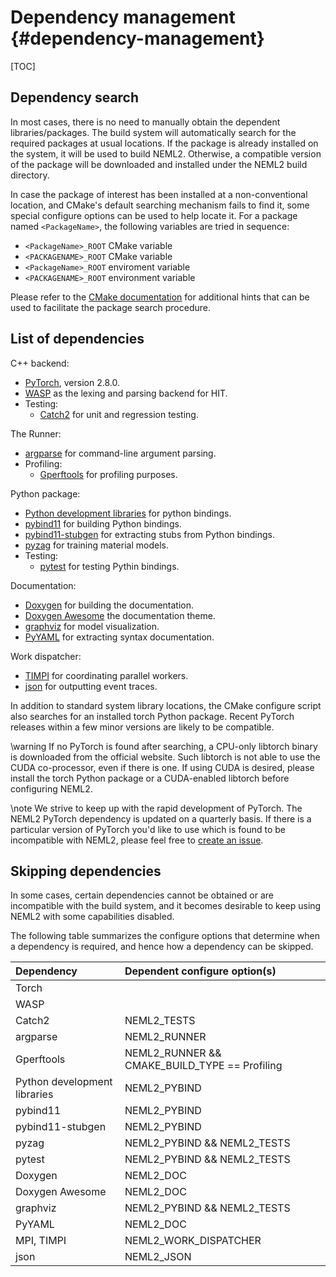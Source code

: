 # Dependency management {#dependency-management}

[TOC]

## Dependency search

In most cases, there is no need to manually obtain the dependent libraries/packages. The build system will automatically search for the required packages at usual locations. If the package is already installed on the system, it will be used to build NEML2. Otherwise, a compatible version of the package will be downloaded and installed under the NEML2 build directory.

In case the package of interest has been installed at a non-conventional location, and CMake's default searching mechanism fails to find it, some special configure options can be used to help locate it. For a package named `<PackageName>`, the following variables are tried in sequence:
- `<PackageName>_ROOT` CMake variable
- `<PACKAGENAME>_ROOT` CMake variable
- `<PackageName>_ROOT` enviroment variable
- `<PACKAGENAME>_ROOT` environment variable

Please refer to the [CMake documentation](https://cmake.org/cmake/help/latest/command/find_package.html#config-mode-search-procedure) for additional hints that can be used to facilitate the package search procedure.

## List of dependencies

C++ backend:

- [PyTorch](https://pytorch.org/get-started/locally/), version 2.8.0.
- [WASP](https://code.ornl.gov/neams-workbench/wasp) as the lexing and parsing backend for HIT.
- Testing:
  - [Catch2](https://github.com/catchorg/Catch2) for unit and regression testing.

The Runner:

- [argparse](https://github.com/p-ranav/argparse) for command-line argument parsing.
- Profiling:
  - [Gperftools](https://github.com/gperftools/gperftools) for profiling purposes.

Python package:

- [Python development libraries](https://docs.python.org/3/extending/extending.html) for python bindings.
- [pybind11](https://github.com/pybind/pybind11) for building Python bindings.
- [pybind11-stubgen](https://github.com/sizmailov/pybind11-stubgen) for extracting stubs from Python bindings.
- [pyzag](https://github.com/applied-material-modeling/pyzag) for training material models.
- Testing:
  - [pytest](https://docs.pytest.org/en/stable/index.html) for testing Pythin bindings.

Documentation:

- [Doxygen](https://github.com/doxygen/doxygen) for building the documentation.
- [Doxygen Awesome](https://github.com/jothepro/doxygen-awesome-css) the documentation theme.
- [graphviz](https://github.com/xflr6/graphviz) for model visualization.
- [PyYAML](https://pyyaml.org/) for extracting syntax documentation.

Work dispatcher:

- [TIMPI](https://github.com/libMesh/TIMPI) for coordinating parallel workers.
- [json](https://github.com/nlohmann/json) for outputting event traces.

In addition to standard system library locations, the CMake configure script also searches for an installed torch Python package. Recent PyTorch releases within a few minor versions are likely to be compatible.

\warning
If no PyTorch is found after searching, a CPU-only libtorch binary is downloaded from the official website. Such libtorch is not able to use the CUDA co-processor, even if there is one. If using CUDA is desired, please install the torch Python package or a CUDA-enabled libtorch before configuring NEML2.

\note
We strive to keep up with the rapid development of PyTorch. The NEML2 PyTorch dependency is updated on a quarterly basis. If there is a particular version of PyTorch you'd like to use which is found to be incompatible with NEML2, please feel free to [create an issue](https://github.com/applied-material-modeling/neml2/issues).

## Skipping dependencies

In some cases, certain dependencies cannot be obtained or are incompatible with the build system, and it becomes desirable to keep using NEML2 with some capabilities disabled.

The following table summarizes the configure options that determine when a dependency is required, and hence how a dependency can be skipped.

| Dependency                   | Dependent configure option(s)                 |
| :--------------------------- | :-------------------------------------------- |
| Torch                        |                                               |
| WASP                         |                                               |
| Catch2                       | NEML2_TESTS                                   |
| argparse                     | NEML2_RUNNER                                  |
| Gperftools                   | NEML2_RUNNER && CMAKE_BUILD_TYPE == Profiling |
| Python development libraries | NEML2_PYBIND                                  |
| pybind11                     | NEML2_PYBIND                                  |
| pybind11-stubgen             | NEML2_PYBIND                                  |
| pyzag                        | NEML2_PYBIND && NEML2_TESTS                   |
| pytest                       | NEML2_PYBIND && NEML2_TESTS                   |
| Doxygen                      | NEML2_DOC                                     |
| Doxygen Awesome              | NEML2_DOC                                     |
| graphviz                     | NEML2_PYBIND && NEML2_TESTS                   |
| PyYAML                       | NEML2_DOC                                     |
| MPI, TIMPI                   | NEML2_WORK_DISPATCHER                         |
| json                         | NEML2_JSON                                    |
